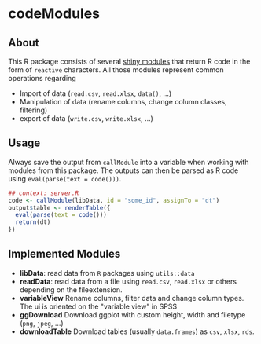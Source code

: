 codeModules
================

About
-----

This R package consists of several [shiny modules](https://shiny.rstudio.com/articles/modules.html) that return R code in the form of `reactive` characters. All those modules represent common operations regarding

-   Import of data (`read.csv`, `read.xlsx`, `data()`, ...)
-   Manipulation of data (rename columns, change column classes, filtering)
-   export of data (`write.csv`, `write.xlsx`, ...)

Usage
-----

Always save the output from `callModule` into a variable when working with modules from this package. The outputs can then be parsed as R code using `eval(parse(text = code()))`.

``` r
## context: server.R
code <- callModule(libData, id = "some_id", assignTo = "dt")
output$table <- renderTable({
  eval(parse(text = code()))
  return(dt)
})
```

Implemented Modules
-------------------

-   **libData**: read data from `R` packages using `utils::data`
-   **readData**: read data from a file using `read.csv`, `read.xlsx` or others depending on the fileextension.
-   **variableView** Rename columns, filter data and change column types. The ui is oriented on the "variable view" in SPSS
-   **ggDownload** Download ggplot with custom height, width and filetype (`png`, `jpeg`, ...)
-   **downloadTable** Download tables (usually `data.frames`) as `csv`, `xlsx`, `rds`.
